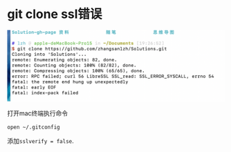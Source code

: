 # git clone ssl错误

![截屏2019-10-16下午7.47.37](images/截屏2019-10-16下午7.47.37.png)



打开mac终端执行命令

```shell
open ~/.gitconfig
```

添加`sslverify = false`.

